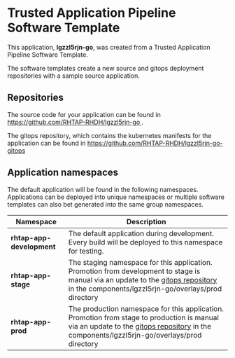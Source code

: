 # Trusted Application Pipeline Software Template

This application, **lgzzl5rjn-go**, was created from a Trusted Application Pipeline Software Template.

The software templates create a new source and gitops deployment repositories with a sample source application. 

## Repositories

The source code for your application can be found in [https://github.com/RHTAP-RHDH/lgzzl5rjn-go ](https://github.com/RHTAP-RHDH/lgzzl5rjn-go ).
 
The gitops repository, which contains the kubernetes manifests for the application can be found in 
[https://github.com/RHTAP-RHDH/lgzzl5rjn-go-gitops ](https://github.com/RHTAP-RHDH/lgzzl5rjn-go-gitops ) 

## Application namespaces 

The default application will be found in the following namespaces. Applications can be deployed into unique namespaces or multiple software templates can also bet generated into the same group namespaces.  

|  Namespace   |  Description   |  
| -------- | -------- |   
| **rhtap-app-development** | The default application during development. Every build will be deployed to this namespace for testing. | 
| **rhtap-app-stage** | The staging namespace for this application. Promotion from development to stage is manual via an update to the [gitops repository](https://github.com/RHTAP-RHDH/lgzzl5rjn-go-gitops ) in the components/lgzzl5rjn-go/overlays/prod directory |  
| **rhtap-app-prod** | The production namespace for this application. Promotion from stage to production is manual via an update to the [gitops repository](https://github.com/RHTAP-RHDH/lgzzl5rjn-go-gitops ) in the components/lgzzl5rjn-go/overlays/prod directory | 